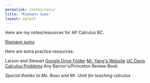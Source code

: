 ```yaml
---
permalink: /notes/calc/
title: "Riemann Sums"
layout: splash
---
```


Here are my notes/resources for AP Calculus BC.

[Riemann sums](riemann_sums)

Here are extra practice resources:

Larson and Stewart [Google Drive Folder](https://drive.google.com/drive/u/1/folders/1_BDNTe0lhaLnK5pf56xbvnvKo3VKMYXd)
[Mr. Yang's Website](https://mryangteacher.weebly.com/)
[UC Davis Calculus Problems](https://www.math.ucdavis.edu/~kouba/ProblemsList.html)
Any Barron's/Princeton Review Book

*Special thanks to Ms. Rusu and Mr. Umit for teaching calculus*